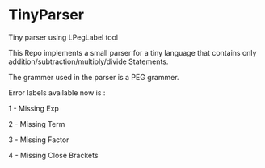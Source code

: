 # TinyParser
Tiny parser using LPegLabel tool


This Repo implements a small parser for a tiny language that contains only addition/subtraction/multiply/divide Statements.

The grammer used in the parser is a PEG grammer.

Error labels available now is :

1 - Missing Exp 

2 - Missing Term

3 - Missing Factor

4 - Missing Close Brackets

